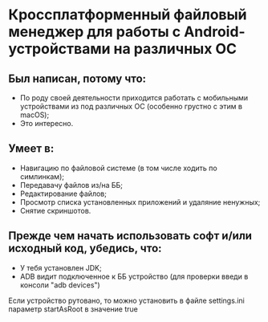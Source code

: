 # Кроссплатформенный файловый менеджер для работы с Android-устройствами на различных ОС
## Был написан, потому что:
- По роду своей деятельности приходится работать с мобильными устройствами из под различных ОС (особенно грустно с этим в macOS);
- Это интересно.

## Умеет в:
- Навигацию по файловой системе (в том числе ходить по симлинкам);
- Передавачу файлов из/на ББ;
- Редактирование файлов;
- Просмотр списка установленных приложений и удаляние ненужных;
- Снятие скриншотов.

## Прежде чем начать использовать софт и/или исходный код, убедись, что:
- У тебя установлен JDK;
- ADB видит подключенное к ББ устройство (для проверки введи в консоли "adb devices")

Если устройство рутовано, то можно установить в файле settings.ini параметр startAsRoot в значение true
